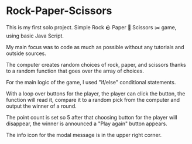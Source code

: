 # Rock-Paper-Scissors

This is my first solo project.
Simple Rock 🪨 Paper 📰 Scissors ✂️ game, using basic Java Script.

My main focus was to code as much as possible without any tutorials and outside sources.

The computer creates random choices of rock, paper, and scissors thanks to a random function that goes over the array of choices.

For the main logic of the game, I used "if/else" conditional statements.

With a loop over buttons for the player, the player can click the button, the function will read it, compare it to a random pick from the computer and output the winner of a round.

The point count is set so 5 after that choosing button for the player will disappear, the winner is announced a "Play again" button appears.

The info icon for the modal message is in the upper right corner.
